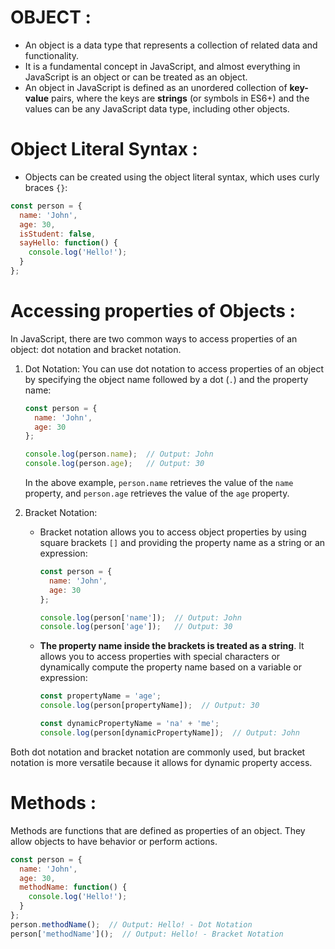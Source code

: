 
# OBJECT : 
- An object is a data type that represents a collection of related data and functionality.
- It is a fundamental concept in JavaScript, and almost everything in JavaScript is an object or can be treated as an object.
- An object in JavaScript is defined as an unordered collection of **key-value** pairs, where the keys are **strings** (or symbols in ES6+) and the values can be any JavaScript data type, including other objects.

# Object Literal Syntax :  
- Objects can be created using the object literal syntax, which uses curly braces  `{}`:

```javascript
const person = {
  name: 'John',
  age: 30,
  isStudent: false,
  sayHello: function() {
    console.log('Hello!');
  }
};
```


# Accessing properties of Objects :
In JavaScript, there are two common ways to access properties of an object: dot notation and bracket notation.

1. Dot Notation:
   You can use dot notation to access properties of an object by specifying the object name followed by a dot (`.`) and the property name:

   ```javascript
   const person = {
     name: 'John',
     age: 30
   };

   console.log(person.name);  // Output: John
   console.log(person.age);   // Output: 30
   ```

	In the above example, `person.name` retrieves the value of the `name` property, and `person.age` retrieves the value of the `age` property.

2. Bracket Notation:
	- Bracket notation allows you to access object properties by using square brackets `[]` and providing the property name as a string or an expression:

	   ```javascript
	   const person = {
	     name: 'John',
	     age: 30
	   };
	
	   console.log(person['name']);  // Output: John
	   console.log(person['age']);   // Output: 30
	   ```

   - **The property name inside the brackets is treated as a string**. It allows you to access properties with special characters or dynamically compute the property name based on a variable or expression:

	   ```javascript
	   const propertyName = 'age';
	   console.log(person[propertyName]);  // Output: 30
	
	   const dynamicPropertyName = 'na' + 'me';
	   console.log(person[dynamicPropertyName]);  // Output: John
	   ```

Both dot notation and bracket notation are commonly used, but bracket notation is more versatile because it allows for dynamic property access.


# Methods :
Methods are functions that are defined as properties of an object. They allow objects to have behavior or perform actions.

```javascript
const person = {
  name: 'John',
  age: 30,
  methodName: function() {
    console.log('Hello!');
  }
};
person.methodName();  // Output: Hello! - Dot Notation
person['methodName']();  // Output: Hello! - Bracket Notation
```